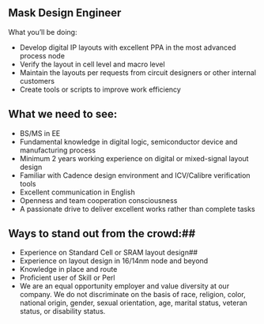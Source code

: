 ## Mask Design Engineer ## 

What you’ll be doing:
- Develop digital IP layouts with excellent PPA in the most advanced process node
- Verify the layout in cell level and macro level
- Maintain the layouts per requests from circuit designers or other internal customers
- Create tools or scripts to improve work efficiency 

## What we need to see:
- BS/MS in EE
- Fundamental knowledge in digital logic, semiconductor device and manufacturing process
- Minimum 2 years working experience on digital or mixed-signal layout design
- Familiar with Cadence design environment and ICV/Calibre verification tools
- Excellent communication in English
- Openness and team cooperation consciousness
- A passionate drive to deliver excellent works rather than complete tasks

## Ways to stand out from the crowd:##
-  Experience on Standard Cell or SRAM layout design##
- Experience on layout design in 16/14nm node and beyond
- Knowledge in place and route
- Proficient user of Skill or Perl
- We are an equal opportunity employer and value diversity at our company. We do not discriminate on the basis of race, religion, color, national origin, gender, sexual orientation, age, marital status, veteran status, or disability status.
